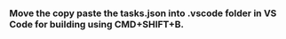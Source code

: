 ### Move the copy paste the tasks.json into .vscode folder in VS Code for building using CMD+SHIFT+B.